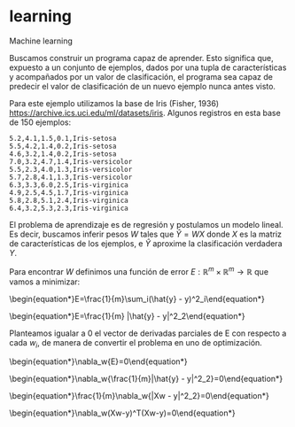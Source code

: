 # learning
Machine learning

Buscamos construir un programa capaz de aprender. Esto significa que, expuesto a un conjunto de ejemplos, dados por una tupla de características y acompañados por un valor de clasificación, el programa sea capaz de predecir el valor de clasificación de un nuevo ejemplo nunca antes visto.

Para este ejemplo utilizamos la base de Iris (Fisher, 1936) https://archive.ics.uci.edu/ml/datasets/iris. Algunos registros en esta base de 150 ejemplos:

    5.2,4.1,1.5,0.1,Iris-setosa
    5.5,4.2,1.4,0.2,Iris-setosa
    4.6,3.2,1.4,0.2,Iris-setosa
    7.0,3.2,4.7,1.4,Iris-versicolor
    5.5,2.3,4.0,1.3,Iris-versicolor
    5.7,2.8,4.1,1.3,Iris-versicolor
    6.3,3.3,6.0,2.5,Iris-virginica
    4.9,2.5,4.5,1.7,Iris-virginica
    5.8,2.8,5.1,2.4,Iris-virginica
    6.4,3.2,5.3,2.3,Iris-virginica

El problema de aprendizaje es de regresión y postulamos un modelo lineal. Es decir, buscamos inferir pesos $W$ tales que $\hat{Y} = WX$ donde $X$ es la matriz de características de los ejemplos, e $\hat{Y}$ aproxime la clasificación verdadera $Y$.

Para encontrar $W$ definimos una función de error $E:\mathbb{R}^m\times\mathbb{R}^m\rightarrow\mathbb{R}$ que vamos a minimizar:

\begin{equation*}E=\frac{1}{m}\sum_i(\hat{y} - y)^2_i\end{equation*}

\begin{equation*}E=\frac{1}{m} \|\hat{y} - y\|^2_2\end{equation*}

Planteamos igualar a 0 el vector de derivadas parciales de E con respecto a cada $w_i$, de manera de convertir el problema en uno de optimización.

\begin{equation*}\nabla_w{E}=0\end{equation*}

\begin{equation*}\nabla_w{\frac{1}{m}\|\hat{y} - y\|^2_2}=0\end{equation*}

\begin{equation*}\frac{1}{m}\nabla_w{\|Xw - y\|^2_2}=0\end{equation*}

\begin{equation*}\nabla_w(Xw-y)^T(Xw-y)=0\end{equation*}
